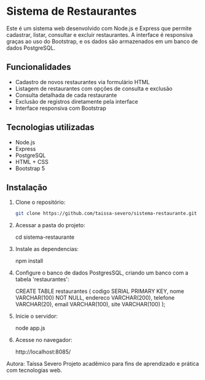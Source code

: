 # Sistema de Restaurantes

Este é um sistema web desenvolvido com Node.js e Express que permite cadastrar, listar, consultar e excluir restaurantes. A interface é responsiva graças ao uso do Bootstrap, e os dados são armazenados em um banco de dados PostgreSQL.

## Funcionalidades

- Cadastro de novos restaurantes via formulário HTML
- Listagem de restaurantes com opções de consulta e exclusão
- Consulta detalhada de cada restaurante
- Exclusão de registros diretamente pela interface
- Interface responsiva com Bootstrap

## Tecnologias utilizadas

- Node.js
- Express
- PostgreSQL
- HTML + CSS
- Bootstrap 5

## Instalação

1. Clone o repositório:
   ```bash
   git clone https://github.com/taissa-severo/sistema-restaurante.git

2. Acessar a pasta do projeto:

    cd sistema-restaurante

3. Instale as dependencias:

    npm install

4. Configure o banco de dados PostgresSQL, criando um banco com a tabela 'restaurantes':

    CREATE TABLE restaurantes (
     codigo SERIAL PRIMARY KEY,
     nome VARCHAR(100) NOT NULL,
     endereco VARCHAR(200),
     telefone VARCHAR(20),
     email VARCHAR(100),
     site VARCHAR(100)
    );

5. Inicie o servidor:

    node app.js

6. Acesse no navegador:

    http://localhost:8085/
    
Autora:
Taíssa Severo 
Projeto acadêmico para fins de aprendizado e prática com tecnologias web.